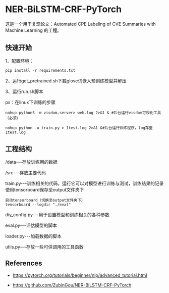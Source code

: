 # NER-BiLSTM-CRF-PyTorch
这是一个用于复现论文：Automated CPE Labeling of CVE Summaries with Machine Learning 的工程。

## 快速开始

1、配置环境：

```python
pip install -r requirements.txt
```

2、运行get_pretrained.sh下载glove词嵌入预训练模型并解压

3、运行run.sh脚本



ps：在linux下训练的步骤

```shell
nohup python3 -m visdom.server> web.log 2>&1 & #后台运行visdom可视化工具（必须）

nohup python -u train.py > 1test.log 2>&1 &#后台运行训练程序，log存至1test.log
```



## 工程结构

/data---存放训练用的数据

/src---存放主要代码

train.py---训练相关的代码，运行它可以对模型进行训练与测试，训练结果的记录使用tensorboard保存至output文件夹下

```shell
启动tensorboard（切换至output文件夹下）
tensorboard --logdir "./eval" 
```

diy_config.py---用于设置模型和训练相关的各种参数

eval.py---评估模型的脚本

loader.py---加载数据的脚本

utils.py---存放一些可供调用的工具函数

## References
- https://pytorch.org/tutorials/beginner/nlp/advanced_tutorial.html

- https://github.com/ZubinGou/NER-BiLSTM-CRF-PyTorch

  

